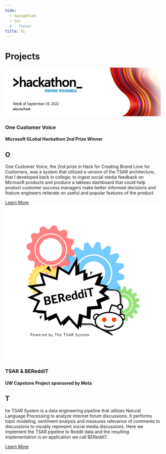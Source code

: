 ```yaml
---
hide:
  - navigation
  - toc
  # - footer
title: hi
---
```

# Projects

<div class="material-card">
  <div class="card-image">
    <img src="/../images/hackathon.jpeg" alt="Image">
  </div>
  <div class="card-content">
    <h3>One Customer Voice</h3>
    <h4>Microsoft GLobal Hackathon 2nd Prize Winner</h4>
    <h2 class="initial-letter">O</h2>
    <p>One Customer Voice, the 2nd prize in Hack for Creating Brand Love for Customers, was a system that utilized a version of the TSAR architecture, that I developed back in college, to ingest social media feedback on Microsoft products and produce a tableau dashboard that could help product customer success managers make better informed decisions and feature engineers reiterate on useful and popular features of the product.</p>
    <a href="project-details-url" class="mdc-button mdc-button--outlined">Learn More</a>
  </div>
</div>

<div class="material-card">
  <div class="card-image">
    <img src="/../images/bereddit_logo.png" alt="Image">
  </div>
  <div class="card-content">
    <h3>TSAR & BEReddiT</h3>
    <h4>UW Capstone Project sponsored by Meta</h4>
    <h2 class="initial-letter">T</h2>
    <p>he TSAR System is a data engineering pipeline that utilizes Natural Language Processing to analyze internet forum discussions. It performs topic modeling, sentiment analysis and measures relevance of comments to discussions to visually represent social media discussions. Here we implement the TSAR pipeline to Reddit data and the resulting implementation is an application we call BEReddiT.</p>
    <a href="project-details-url" class="mdc-button mdc-button--outlined">Learn More</a>
  </div>
</div>

<!-- Repeat the above card structure for each project -->
